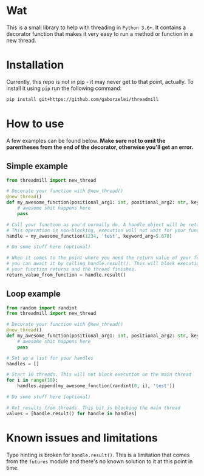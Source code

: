 # Wat

This is a small library to help with threading in `Python 3.6+`.
It contains a decorator function that makes it very easy to run a method or function in a new thread.

# Installation

Currently, this repo is not in pip - it may never get to that point, actually. 
To install it using `pip` run the following command:

```bash
pip install git+https://github.com/gaborzelei/threadmill
```

# How to use

A few examples can be found below. 
**Make sure not to omit the parentheses from the end of the decorator, otherwise you'll get an error.**

## Simple example
```python
from threadmill import new_thread

# Decorate your function with @new_thread()
@new_thread()
def my_awesome_function(positional_arg1: int, positional_arg2: str, keyword_arg: float = 1.234) -> int:
    # awesome shit happens here
    pass

# Call your function as you'd normally do. A handle object will be returned here.
# This operation is non-blocking, execution will not wait for your function to return here.
handle = my_awesome_function(1234, 'test', keyword_arg=5.678)

# Do some stuff here (optional)

# When it comes to the point where you need the return value of your function, 
# you can await it by calling handle.result(). This will block execution until
# your function returns and the thread finishes.
return_value_from_function = handle.result()
```

## Loop example
```python
from random import randint
from threadmill import new_thread

# Decorate your function with @new_thread()
@new_thread()
def my_awesome_function(positional_arg1: int, positional_arg2: str, keyword_arg: float = 1.234) -> int:
    # awesome shit happens here
    pass

# Set up a list for your handles
handles = []

# Start 10 threads. This will not block execution on the main thread
for i in range(10):
    handles.append(my_awesome_function(randint(0, i), 'test'))

# Do some stuff here (optional)

# Get results from threads. This bit is blocking the main thread
values = [handle.result() for handle in handles]
```

# Known issues and limitations
Type hinting is broken for `handle.result()`. 
This is a limitation that comes from the `futures` module and there's no known solution to it at this point in time.
